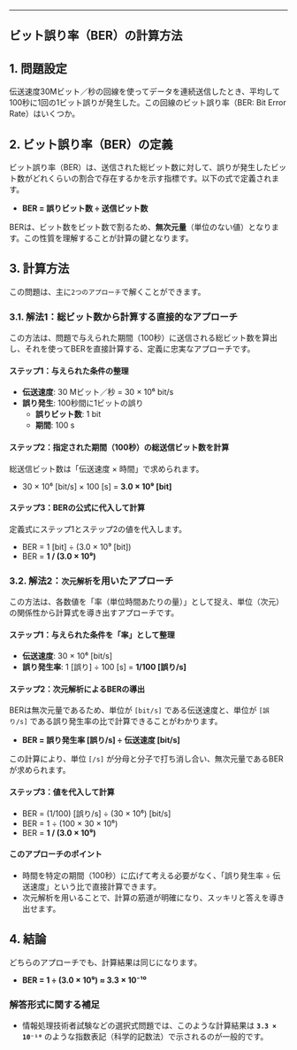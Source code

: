 ***
## ビット誤り率（BER）の計算方法

## 1. 問題設定

伝送速度30Mビット／秒の回線を使ってデータを連続送信したとき、平均して100秒に1回の1ビット誤りが発生した。この回線のビット誤り率（BER: Bit Error Rate）はいくつか。

## 2. ビット誤り率（BER）の定義

ビット誤り率（BER）は、送信された総ビット数に対して、誤りが発生したビット数がどれくらいの割合で存在するかを示す指標です。以下の式で定義されます。

*   **BER = 誤りビット数 ÷ 送信ビット数**

BERは、ビット数をビット数で割るため、**無次元量**（単位のない値）となります。この性質を理解することが計算の鍵となります。

## 3. 計算方法

この問題は、主に`2つのアプローチ`で解くことができます。

### 3.1. 解法1：総ビット数から計算する直接的なアプローチ

この方法は、問題で与えられた期間（100秒）に送信される総ビット数を算出し、それを使ってBERを直接計算する、定義に忠実なアプローチです。

#### ステップ1：与えられた条件の整理
*   **伝送速度**: 30 Mビット／秒 = 30 × 10⁶ bit/s
*   **誤り発生**: 100秒間に1ビットの誤り
    *   **誤りビット数**: 1 bit
    *   **期間**: 100 s

#### ステップ2：指定された期間（100秒）の総送信ビット数を計算
総送信ビット数は「伝送速度 × 時間」で求められます。
*   30 × 10⁶ [bit/s] × 100 [s] = **3.0 × 10⁹ [bit]**

#### ステップ3：BERの公式に代入して計算
定義式にステップ1とステップ2の値を代入します。
*   BER = 1 [bit] ÷ (3.0 × 10⁹ [bit])
*   BER = **1 / (3.0 × 10⁹)**

### 3.2. 解法2：`次元解析`を用いたアプローチ

この方法は、各数値を「率（単位時間あたりの量）」として捉え、単位（次元）の関係性から計算式を導き出すアプローチです。

#### ステップ1：与えられた条件を「率」として整理
*   **伝送速度**: 30 × 10⁶ [bit/s]
*   **誤り発生率**: 1 [誤り] ÷ 100 [s] = **1/100 [誤り/s]**

#### ステップ2：次元解析によるBERの導出
BERは無次元量であるため、単位が `[bit/s]` である伝送速度と、単位が `[誤り/s]` である誤り発生率の比で計算できることがわかります。
*   **BER = 誤り発生率 [誤り/s] ÷ 伝送速度 [bit/s]**

この計算により、単位 `[/s]` が分母と分子で打ち消し合い、無次元量であるBERが求められます。

#### ステップ3：値を代入して計算
*   BER = (1/100) [誤り/s] ÷ (30 × 10⁶) [bit/s]
*   BER = 1 ÷ (100 × 30 × 10⁶)
*   BER = **1 / (3.0 × 10⁹)**

#### このアプローチのポイント
*   時間を特定の期間（100秒）に広げて考える必要がなく、「誤り発生率 ÷ 伝送速度」という比で直接計算できます。
*   次元解析を用いることで、計算の筋道が明確になり、スッキリと答えを導き出せます。

## 4. 結論

どちらのアプローチでも、計算結果は同じになります。

*   **BER = 1 ÷ (3.0 × 10⁹) ≈ 3.3 × 10⁻¹⁰**

### 解答形式に関する補足
*   情報処理技術者試験などの選択式問題では、このような計算結果は **`3.3 × 10⁻¹⁰`** のような指数表記（科学的記数法）で示されるのが一般的です。